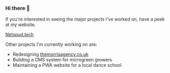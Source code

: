 ### Hi there 👋

<!--
**NetSpud/netspud** is a ✨ _special_ ✨ repository because its `README.md` (this file) appears on your GitHub profile.

Here are some ideas to get you started:

- 🔭 I’m currently working on ...
- 🌱 I’m currently learning ...
- 👯 I’m looking to collaborate on ...
- 🤔 I’m looking for help with ...
- 💬 Ask me about ...
- 📫 How to reach me: ...
- 😄 Pronouns: ...
- ⚡ Fun fact: ...
-->
If you're interested in seeing the major projects I've worked on, have a peek at my website.

[Netspud.tech](https://netspud.tech)

Other projects I'm currently working on are:

* Redesigning [themorrisagency.co.uk](https://themorrisagency.co.uk)
* Building a CMS system for microgreen growers
* Maintaining a PWA website for a local dance school
